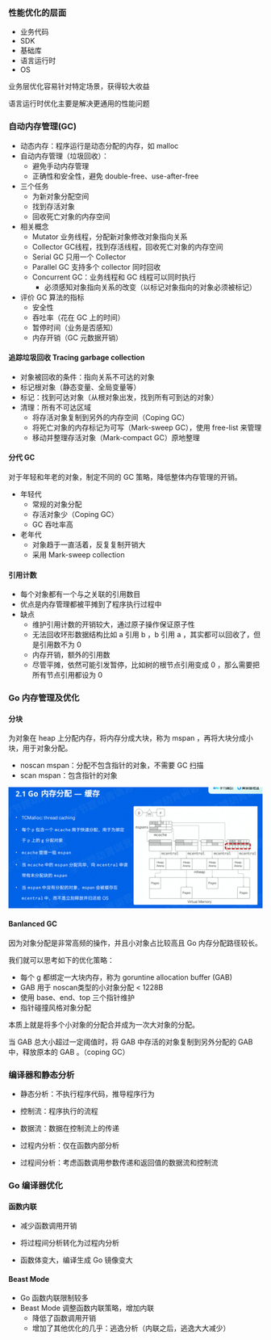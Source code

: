 ### 性能优化的层面

- 业务代码
- SDK
- 基础库
- 语言运行时
- OS

业务层优化容易针对特定场景，获得较大收益

语言运行时优化主要是解决更通用的性能问题

### 自动内存管理(GC)

- 动态内存：程序运行是动态分配的内存，如 malloc
- 自动内存管理（垃圾回收）：
  - 避免手动内存管理
  - 正确性和安全性，避免 double-free、use-after-free
- 三个任务
  - 为新对象分配空间
  - 找到存活对象
  - 回收死亡对象的内存空间
- 相关概念
  - Mutator 业务线程，分配新对象修改对象指向关系
  - Collector GC线程，找到存活线程，回收死亡对象的内存空间
  - Serial GC 只用一个 Collector
  - Parallel GC 支持多个 collector 同时回收
  - Concurrent GC：业务线程和 GC 线程可以同时执行
    - 必须感知对象指向关系的改变（以标记对象指向的对象必须被标记）
- 评价 GC 算法的指标
  - 安全性
  - 吞吐率（花在 GC 上的时间）
  - 暂停时间（业务是否感知）
  - 内存开销（GC 元数据开销）

#### 追踪垃圾回收 Tracing garbage collection

- 对象被回收的条件：指向关系不可达的对象
- 标记根对象（静态变量、全局变量等）
- 标记：找到可达对象（从根对象出发，找到所有可到达的对象）
- 清理：所有不可达区域
  - 将存活对象复制到另外的内存空间（Coping GC）
  - 将死亡对象的内存标记为可写（Mark-sweep GC），使用 free-list 来管理
  - 移动并整理存活对象（Mark-compact GC）原地整理

#### 分代 GC

对于年轻和年老的对象，制定不同的 GC 策略，降低整体内存管理的开销。

- 年轻代
  - 常规的对象分配
  - 存活对象少（Coping GC）
  - GC 吞吐率高
- 老年代
  - 对象趋于一直活着，反复复制开销大
  - 采用 Mark-sweep collection

#### 引用计数

- 每个对象都有一个与之关联的引用数目
- 优点是内存管理都被平摊到了程序执行过程中
- 缺点
  - 维护引用计数的开销较大，通过原子操作保证原子性
  - 无法回收环形数据结构比如 a 引用 b ，b 引用 a ，其实都可以回收了，但是引用数不为 0 
  - 内存开销，额外的引用数
  - 尽管平摊，依然可能引发暂停，比如树的根节点引用变成 0 ，那么需要把所有节点引用都设为 0

### Go 内存管理及优化

#### 分块

为对象在 heap 上分配内存，将内存分成大块，称为 mspan ，再将大块分成小块，用于对象分配。

- noscan mspan：分配不包含指针的对象，不需要 GC 扫描
- scan mspan：包含指针的对象

![image-20220514221528674](../images/image-20220514221528674.png)

#### Banlanced GC

因为对象分配是非常高频的操作，并且小对象占比较高且 Go 内存分配路径较长。

我们就可以思考如下的优化策略：

- 每个 g 都绑定一大块内存，称为 goruntine allocation buffer (GAB)
- GAB 用于 noscan类型的小对象分配 < 1228B
- 使用 base、end、top 三个指针维护
- 指针碰撞风格对象分配

本质上就是将多个小对象的分配合并成为一次大对象的分配。

当 GAB 总大小超过一定阈值时，将 GAB 中存活的对象复制到另外分配的 GAB 中，释放原本的 GAB 。（coping GC）

### 编译器和静态分析

- 静态分析：不执行程序代码，推导程序行为
- 控制流：程序执行的流程
- 数据流：数据在控制流上的传递

- 过程内分析：仅在函数内部分析
- 过程间分析：考虑函数调用参数传递和返回值的数据流和控制流

### Go 编译器优化

#### 函数内联

- 减少函数调用开销
- 将过程间分析转化为过程内分析

- 函数体变大，编译生成 Go 镜像变大

#### Beast Mode

- Go 函数内联限制较多
- Beast Mode 调整函数内联策略，增加内联
  - 降低了函数调用开销
  - 增加了其他优化的几乎：逃逸分析（内联之后，逃逸大大减少）



